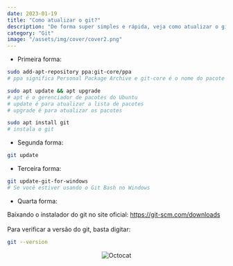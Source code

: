 ```yaml
---
date: 2023-01-19
title: "Como atualizar o git?"
description: "De forma super simples e rápida, veja como atualizar o git"
category: "Git"
image: "/assets/img/cover/cover2.png"
---
```


- Primeira forma:

```bash
sudo add-apt-repository ppa:git-core/ppa
# ppa significa Personal Package Archive e git-core é o nome do pacote que contém o git

sudo apt update && apt upgrade
# apt é o gerenciador de pacotes do Ubuntu
# update é para atualizar a lista de pacotes
# upgrade é para atualizar os pacotes

sudo apt install git
# instala o git
```

- Segunda forma:

```bash
git update
```

- Terceira forma:

```bash
git update-git-for-windows
# Se você estiver usando o Git Bash no Windows
```

- Quarta forma:

Baixando o instalador do git no site oficial: https://git-scm.com/downloads
<br/><br/>
Para verificar a versão do git, basta digitar:

```bash
git --version
```

<div class="smallSize" align="center">

![Octocat](/assets/img/octocat.gif)

</div>
